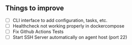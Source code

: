## Things to improve

- [ ] CLI interface to add configuration, tasks, etc. 
- [ ] Healthcheck not working properly in dockercompose
- [ ] Fix Github Actions Tests
- [ ] Start SSH Server automatically on agent host (port 22)